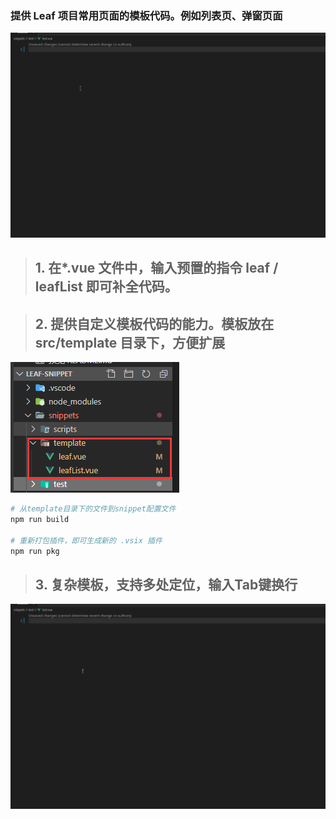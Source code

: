 ### 提供 Leaf 项目常用页面的模板代码。例如列表页、弹窗页面

![demo](https://raw.githubusercontent.com/NolanJing/leaf-i18n/master/leaf_snippet_demo.gif)

> ## 1. 在\*.vue 文件中，输入预置的指令 leaf / leafList 即可补全代码。

> ## 2. 提供自定义模板代码的能力。模板放在 src/template 目录下，方便扩展

![template](https://raw.githubusercontent.com/NolanJing/leaf-i18n/master/leaf-snippet-dir.png)

```bash
# 从template目录下的文件到snippet配置文件
npm run build

# 重新打包插件，即可生成新的 .vsix 插件
npm run pkg
```

> ## 3. 复杂模板，支持多处定位，输入Tab键换行
 ![demo](https://raw.githubusercontent.com/NolanJing/leaf-i18n/master/leaf_snippet_demo2.gif)
